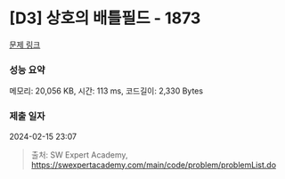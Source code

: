 # [D3] 상호의 배틀필드 - 1873 

[문제 링크](https://swexpertacademy.com/main/code/problem/problemDetail.do?contestProbId=AV5LyE7KD2ADFAXc) 

### 성능 요약

메모리: 20,056 KB, 시간: 113 ms, 코드길이: 2,330 Bytes

### 제출 일자

2024-02-15 23:07



> 출처: SW Expert Academy, https://swexpertacademy.com/main/code/problem/problemList.do